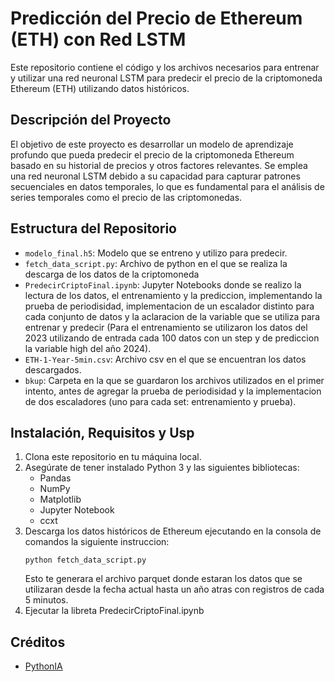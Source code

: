# Predicción del Precio de Ethereum (ETH) con Red LSTM

Este repositorio contiene el código y los archivos necesarios para entrenar y utilizar una red neuronal LSTM para predecir el precio de la criptomoneda Ethereum (ETH) utilizando datos históricos.

## Descripción del Proyecto

El objetivo de este proyecto es desarrollar un modelo de aprendizaje profundo que pueda predecir el precio de la criptomoneda Ethereum basado en su historial de precios y otros factores relevantes. Se emplea una red neuronal LSTM debido a su capacidad para capturar patrones secuenciales en datos temporales, lo que es fundamental para el análisis de series temporales como el precio de las criptomonedas.

## Estructura del Repositorio

- `modelo_final.h5`: Modelo que se entreno y utilizo para predecir.
- `fetch_data_script.py`: Archivo de python en el que se realiza la descarga de los datos de la criptomoneda
- `PredecirCriptoFinal.ipynb`: Jupyter Notebooks donde se realizo la lectura de los datos, el entrenamiento y la prediccion, implementando la prueba de periodisidad, implementacion de un escalador distinto para cada conjunto de datos y la aclaracion de la variable que se utiliza para entrenar y predecir (Para el entrenamiento se utilizaron los datos del 2023 utilizando de entrada cada 100 datos con un step y de prediccion la variable high del año 2024).
- `ETH-1-Year-5min.csv`: Archivo csv en el que se encuentran los datos descargados.
- `bkup`: Carpeta en la que se guardaron los archivos utilizados en el primer intento, antes de agregar la prueba de periodisidad y la implementacion de dos escaladores (uno para cada set: entrenamiento y prueba).

## Instalación, Requisitos y Usp

1. Clona este repositorio en tu máquina local.
2. Asegúrate de tener instalado Python 3 y las siguientes bibliotecas:
   - Pandas
   - NumPy
   - Matplotlib
   - Jupyter Notebook
   - ccxt
3. Descarga los datos históricos de Ethereum ejecutando en la consola de comandos la siguiente instruccion:
   ```
   python fetch_data_script.py
   ```
   Esto te generara el archivo parquet donde estaran los datos que se utilizaran desde la fecha actual hasta un año atras con registros de cada 5 minutos.
4. Ejecutar la libreta PredecirCriptoFinal.ipynb




## Créditos
- [PythonIA](https://www.youtube.com/watch?v=qnPeHaO2Q3k)
